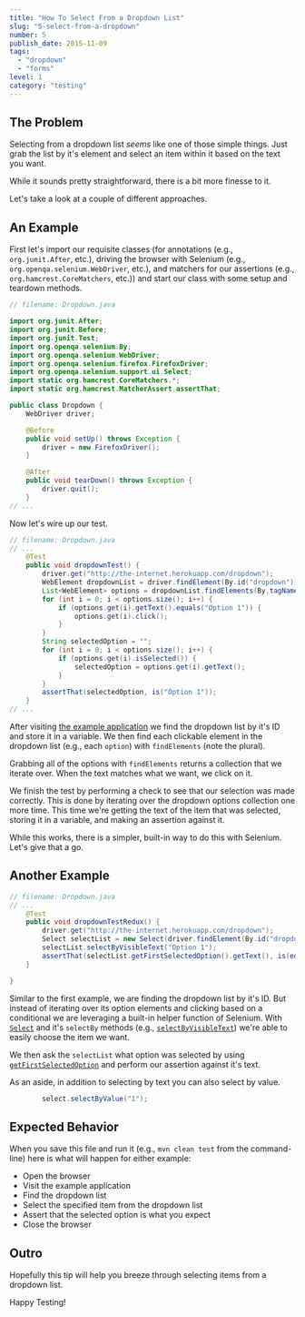 ```yaml
---
title: "How To Select From a Dropdown List"
slug: "5-select-from-a-dropdown"
number: 5
publish_date: 2015-11-09
tags:
  - "dropdown"
  - "forms"
level: 1
category: "testing"
---
```


## The Problem

Selecting from a dropdown list *seems* like one of those simple things. Just grab the list by it's element and select an item within it based on the text you want.

While it sounds pretty straightforward, there is a bit more finesse to it.

Let's take a look at a couple of different approaches.

## An Example

First let's import our requisite classes (for annotations (e.g., `org.junit.After`, etc.), driving the browser with Selenium (e.g., `org.openqa.selenium.WebDriver`, etc.), and matchers for our assertions (e.g., `org.hamcrest.CoreMatchers`, etc.)) and start our class with some setup and teardown methods.

```java
// filename: Dropdown.java

import org.junit.After;
import org.junit.Before;
import org.junit.Test;
import org.openqa.selenium.By;
import org.openqa.selenium.WebDriver;
import org.openqa.selenium.firefox.FirefoxDriver;
import org.openqa.selenium.support.ui.Select;
import static org.hamcrest.CoreMatchers.*;
import static org.hamcrest.MatcherAssert.assertThat;

public class Dropdown {
    WebDriver driver;

    @Before
    public void setUp() throws Exception {
        driver = new FirefoxDriver();
    }

    @After
    public void tearDown() throws Exception {
        driver.quit();
    }
// ...
```

Now let's wire up our test.

```java
// filename: Dropdown.java
// ...
    @Test
    public void dropdownTest() {
        driver.get("http://the-internet.herokuapp.com/dropdown");
        WebElement dropdownList = driver.findElement(By.id("dropdown"));
        List<WebElement> options = dropdownList.findElements(By.tagName("option"));
        for (int i = 0; i < options.size(); i++) {
            if (options.get(i).getText().equals("Option 1")) {
                options.get(i).click();
            }
        }
        String selectedOption = "";
        for (int i = 0; i < options.size(); i++) {
            if (options.get(i).isSelected()) {
                selectedOption = options.get(i).getText();
            }
        }
        assertThat(selectedOption, is("Option 1"));
    }
// ...
```

After visiting [the example application](http://the-internet.herokuapp.com/dropdown) we find the dropdown list by it's ID and store it in a variable. We then find each clickable element in the dropdown list (e.g., each `option`) with `findElements` (note the plural).

Grabbing all of the options with `findElements` returns a collection that we iterate over. When the text matches what we want, we click on it.

We finish the test by performing a check to see that our selection was made correctly. This is done by iterating over the dropdown options collection one more time. This time we're getting the text of the item that was selected, storing it in a variable, and making an assertion against it.

While this works, there is a simpler, built-in way to do this with Selenium. Let's give that a go.

## Another Example

```java
// filename: Dropdown.java
// ...
    @Test
    public void dropdownTestRedux() {
        driver.get("http://the-internet.herokuapp.com/dropdown");
        Select selectList = new Select(driver.findElement(By.id("dropdown")));
        selectList.selectByVisibleText("Option 1");
        assertThat(selectList.getFirstSelectedOption().getText(), is(equalTo("Option 1")));
    }

}
```

Similar to the first example, we are finding the dropdown list by it's ID. But instead of iterating over its option elements and clicking based on a conditional we are leveraging a built-in helper function of Selenium. With [`Select`](https://seleniumhq.github.io/selenium/docs/api/java/org/openqa/selenium/support/ui/Select.html) and it's `selectBy` methods (e.g., [`selectByVisibleText`](https://seleniumhq.github.io/selenium/docs/api/java/org/openqa/selenium/support/ui/Select.html#selectByVisibleText-java.lang.String-)) we're able to easily choose the item we want.

We then ask the `selectList` what option was selected by using [`getFirstSelectedOption`](https://seleniumhq.github.io/selenium/docs/api/java/org/openqa/selenium/support/ui/Select.html#getFirstSelectedOption--) and perform our assertion against it's text.

As an aside, in addition to selecting by text you can also select by value.

```java
        select.selectByValue("1");
```

## Expected Behavior

When you save this file and run it (e.g., `mvn clean test` from the command-line) here is what will happen for either example:

+ Open the browser
+ Visit the example application
+ Find the dropdown list
+ Select the specified item from the dropdown list
+ Assert that the selected option is what you expect 
+ Close the browser

## Outro

Hopefully this tip will help you breeze through selecting items from a dropdown list.

Happy Testing!
